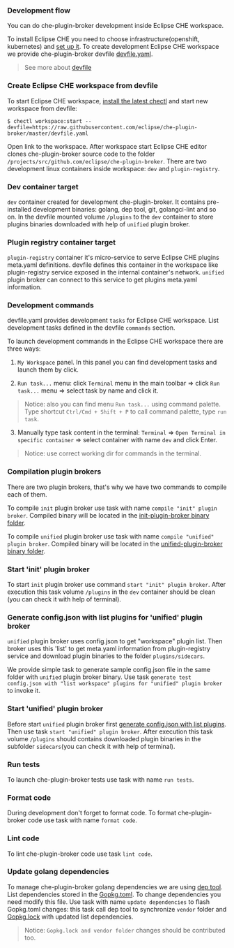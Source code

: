 ### Development flow

You can do che-plugin-broker development inside Eclipse CHE workspace.

To install Eclipse CHE you need to choose infrastructure(openshift, kubernetes)
and [set up it](https://www.eclipse.org/che/docs/che-7/che-quick-starts.html#setting-up-a-local-kubernetes-or-openshift-cluster).
To create development Eclipse CHE workspace we provide che-plugin-broker devfile [devfile.yaml](devfile.yaml).
> See more about [devfile](https://redhat-developer.github.io/devfile)

### Create Eclipse CHE workspace from devfile

To start Eclipse CHE workspace, [install the latest chectl](https://www.eclipse.org/che/docs/che-7/che-quick-starts.html#installing-the-chectl-management-tool) and start new workspace from devfile:

```shell
$ chectl workspace:start --devfile=https://raw.githubusercontent.com/eclipse/che-plugin-broker/master/devfile.yaml
```

Open link to the workspace. After workspace start Eclipse CHE editor
clones che-plugin-broker source code to the folder `/projects/src/github.com/eclipse/che-plugin-broker`.
There are two development linux containers inside workspace: `dev` and `plugin-registry`.

### Dev container target

`dev` container created for development che-plugin-broker. It contains pre-installed development binaries: 
golang, dep tool, git, golangci-lint and so on. In the devfile mounted  volume `/plugins` to the `dev` container 
to store plugins binaries downloaded with help of `unified` plugin broker.

### Plugin registry container target

`plugin-registry` container it's micro-service to serve Eclipse CHE plugins meta.yaml definitions. 
devfile defines this container in the workspace like plugin-registry service exposed in the internal container's network.
`unified` plugin broker can connect to this service to get plugins meta.yaml information.

### Development commands

devfile.yaml provides development `tasks` for Eclipse CHE workspace.
List development tasks defined in the devfile `commands` section.

To launch development commands in the Eclipse CHE workspace there are three ways:

1. `My Workspace` panel. In this panel you can find development tasks and launch them by click.

2. `Run task...` menu: click `Terminal` menu in the main toolbar => click `Run task...` menu => select task by name and click it.
> Notice: also you can find menu `Run task...` using command palette. Type shortcut `Ctrl/Cmd + Shift + P` to call command palette, type `run task`.

3. Manually type task content in the terminal: `Terminal` => `Open Terminal in specific container` => select container with name `dev` and click Enter.
> Notice: use correct working dir for commands in the terminal.

### Compilation plugin brokers

There are two plugin brokers, that's why we have two commands to compile each of them.

To compile `init` plugin broker use task with name `compile "init" plugin broker`. Compiled binary will be located in the [init-plugin-broker binary folder](brokers/init/cmd).

To compile `unified` plugin broker use task with name `compile "unified" plugin broker`. Compiled binary will be located in the [unified-plugin-broker binary folder](brokers/unified/cmd).

### Start 'init' plugin broker

To start `init` plugin broker use command `start "init" plugin broker`. After execution this task volume `/plugins` in the `dev` container should be clean
(you can check it with help of terminal).

### Generate config.json with list plugins for 'unified' plugin broker

`unified` plugin broker uses config.json to get "workspace" plugin list. Then broker uses this 'list' to get meta.yaml information from plugin-registry service and download plugin binaries to the folder `plugins/sidecars`.

We provide simple task to generate sample config.json file in the same folder with `unified` plugin broker binary. Use task `generate test config.json with "list workspace" plugins for "unified" plugin broker` to invoke it.

### Start 'unified' plugin broker

Before start `unified` plugin broker first [generate config.json with list plugins](generate_config.json_with_list_plugins_for_'unified'_plugin_broker). Then use task `start "unified" plugin broker`. After execution this task volume `/plugins` should contains downloaded plugin binaries in the subfolder `sidecars`(you can check it with help of terminal).

### Run tests

To launch che-plugin-broker tests use task with name `run tests`.

### Format code

During development don't forget to format code.
To format che-plugin-broker code use task with name `format code`.

### Lint code

To lint che-plugin-broker code use task `lint code`.

### Update golang dependencies

To manage che-plugin-broker golang dependencies we are using [dep tool](https://golang.github.io/dep).
List dependencies stored in the [Gopkg.toml](Gopkg.toml). To change dependencies you need modify this file.
Use task with name `update dependencies` to flash Gopkg.toml changes:
this task call dep tool to synchronize `vendor` folder and [Gopkg.lock](Gopkg.lock) with updated list dependencies.

> Notice: `Gopkg.lock and vendor folder` changes should be contributed too.

